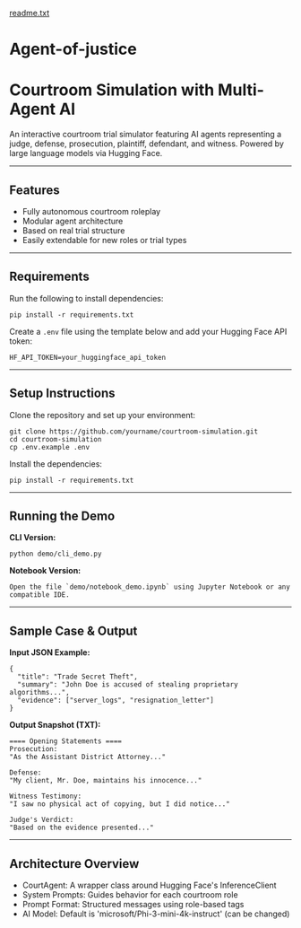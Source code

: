 [readme.txt](https://github.com/user-attachments/files/19821001/readme.txt)
# Agent-of-justice 

Courtroom Simulation with Multi-Agent AI
========================================

An interactive courtroom trial simulator featuring AI agents representing a judge, defense, prosecution, plaintiff, defendant, and witness. Powered by large language models via Hugging Face.

--------------------------
Features
--------------------------
- Fully autonomous courtroom roleplay
- Modular agent architecture
- Based on real trial structure
- Easily extendable for new roles or trial types

--------------------------
Requirements
--------------------------
Run the following to install dependencies:

    pip install -r requirements.txt

Create a `.env` file using the template below and add your Hugging Face API token:

    HF_API_TOKEN=your_huggingface_api_token

--------------------------
Setup Instructions
--------------------------
Clone the repository and set up your environment:

    git clone https://github.com/yourname/courtroom-simulation.git
    cd courtroom-simulation
    cp .env.example .env

Install the dependencies:

    pip install -r requirements.txt

--------------------------
Running the Demo
--------------------------

**CLI Version:**

    python demo/cli_demo.py

**Notebook Version:**

    Open the file `demo/notebook_demo.ipynb` using Jupyter Notebook or any compatible IDE.


--------------------------
Sample Case & Output
--------------------------

**Input JSON Example:**

    {
      "title": "Trade Secret Theft",
      "summary": "John Doe is accused of stealing proprietary algorithms...",
      "evidence": ["server_logs", "resignation_letter"]
    }

**Output Snapshot (TXT):**

    ==== Opening Statements ====
    Prosecution:
    "As the Assistant District Attorney..."

    Defense:
    "My client, Mr. Doe, maintains his innocence..."

    Witness Testimony:
    "I saw no physical act of copying, but I did notice..."

    Judge's Verdict:
    "Based on the evidence presented..."

--------------------------
Architecture Overview
--------------------------

- CourtAgent: A wrapper class around Hugging Face's InferenceClient
- System Prompts: Guides behavior for each courtroom role
- Prompt Format: Structured messages using role-based tags
- AI Model: Default is 'microsoft/Phi-3-mini-4k-instruct' (can be changed)
